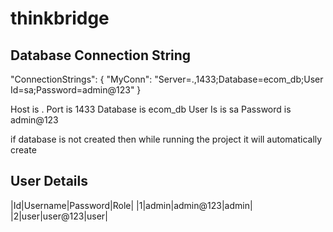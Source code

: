 # thinkbridge

## Database Connection String
"ConnectionStrings": {
    "MyConn": "Server=.,1433;Database=ecom_db;User Id=sa;Password=admin@123"
  }

Host is .
Port is 1433
Database is ecom_db
User Is is sa
Password is admin@123

if database is not created then while running the project it will automatically create

## User Details
|Id|Username|Password|Role|
|1|admin|admin@123|admin|
|2|user|user@123|user|
